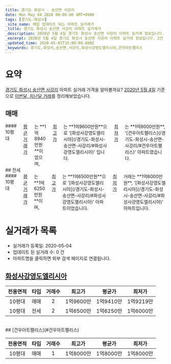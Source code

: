```yaml
---
title: 경기도 화성시 - 송산면 사강리
date: Mon May 04 2020 00:00:00 GMT+0900
tags: [경기도-화성시]
_site_name: 매일 업데이트 되는 아파트 실거래가
_title: 경기도 화성시 송산면 사강리 아파트 실거래가
_description: 2020년 5월 4일 경기도 화성시 송산면 사강리 아파트 실거래 정보입니다. 2건 아파트 정보가 있습니다.
_excerpt: 2020년 5월 4일 경기도 화성시 송산면 사강리 아파트 실거래 정보입니다. 2건 아파트 정보가 있습니다.
_updated_time: 2020-05-03T15:00:00.000Z
_keywords: 경기도,화성시,송산면,사강리,화성사강영도엘리시아,건우아트팰리스
---
```





# 요약
<ins>경기도 화성시 송산면 사강리</ins> 아파트 실거래 가격을 알아볼까요? <ins>2020년 5월 4일</ins> 기준으로 <ins>이번달, 지난달 거래</ins>를 정리해보았습니다.

## 매매
<div class="container">
<div class="twelve columns" markdown="1">
#### 10평대
<ins>평균 거래가</ins>는 **1억8940만원**이었으며, <ins>최고가</ins>는 **1억9600만원**으로 '[화성사강영도엘리시아](/경기도-화성시-송산면-사강리/#화성사강영도엘리시아)' 입니다. <ins>최저가</ins>는 **1억8000만원**, '[건우아트팰리스](/경기도-화성시-송산면-사강리/#건우아트팰리스)' 아파트였습니다.
</div>
</div>
## 전세
<div class="container">
<div class="twelve columns" markdown="1">
#### 10평대
<ins>평균 거래가</ins>는 **1억6250만원**이며, <ins>최고가</ins>는 **1억6500만원**으로 '[화성사강영도엘리시아](/경기도-화성시-송산면-사강리/#화성사강영도엘리시아)' 아파트이었습니다. <ins>최저가</ins> 거래는 **1억6000만원**, '[화성사강영도엘리시아](/경기도-화성시-송산면-사강리/#화성사강영도엘리시아)' 아파트입니다.
</div>
</div>



# 실거래가 목록
- 실거래가 등록일: 2020-05-04
- 업데이트 된 실거래 수: 0 건
- 아파트명을 클릭하면 외부 검색 페이지로 연결됩니다.

## [화성사강영도엘리시아](#화성사강영도엘리시아)

|전용면적|타입|거래수|최고가|평균가|최저가|
|:---:|:---:|:---:|:---:|:---:|:---:|
|10평대|<span class="deal-type-1">매매</span>|2|1억9600만|1억9410만|1억9219만|
|10평대|<span class="deal-type-2">전세</span>|2|1억6500만|1억6250만|1억6000만|

<br/>
## [건우아트팰리스](#건우아트팰리스)

|전용면적|타입|거래수|최고가|평균가|최저가|
|:---:|:---:|:---:|:---:|:---:|:---:|
|10평대|<span class="deal-type-1">매매</span>|1|1억8000만|1억8000만|1억8000만|

<br/>



